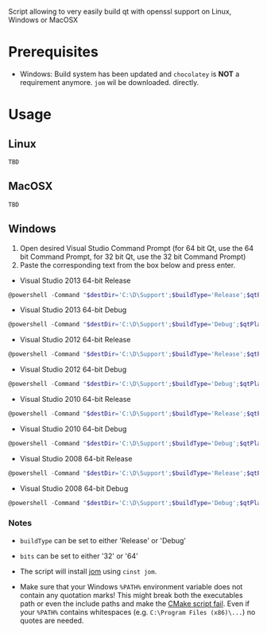 Script allowing to very easily build qt with openssl support on Linux, Windows or MacOSX

Prerequisites
=============

* Windows: Build system has been updated and `chocolatey` is **NOT** a requirement anymore. `jom` wil be downloaded.
directly.

Usage
=====

Linux
-----

```
TBD
```

MacOSX
------

```
TBD
```

Windows
-------

1. Open desired Visual Studio Command Prompt (for 64 bit Qt, use the 64 bit Command Prompt, for 32 bit Qt, use the 32 bit Command Prompt)
2. Paste the corresponding text from the box below and press enter.

* Visual Studio 2013 64-bit Release

```PowerShell
@powershell -Command "$destDir='C:\D\Support';$buildType='Release';$qtPlatform='win32-msvc2013';$bits='64';iex ((new-object net.webclient).DownloadString('https://raw.githubusercontent.com/jcfr/qt-easy-build/4.8.7/windows_build_qt.ps1'))"
```

* Visual Studio 2013 64-bit Debug

```PowerShell
@powershell -Command "$destDir='C:\D\Support';$buildType='Debug';$qtPlatform='win32-msvc2013';$bits='64';iex ((new-object net.webclient).DownloadString('https://raw.githubusercontent.com/jcfr/qt-easy-build/4.8.7/windows_build_qt.ps1'))"
```

* Visual Studio 2012 64-bit Release

```PowerShell
@powershell -Command "$destDir='C:\D\Support';$buildType='Release';$qtPlatform='win32-msvc2012';$bits='64';iex ((new-object net.webclient).DownloadString('https://raw.githubusercontent.com/jcfr/qt-easy-build/4.8.7/windows_build_qt.ps1'))"
```

* Visual Studio 2012 64-bit Debug

```PowerShell
@powershell -Command "$destDir='C:\D\Support';$buildType='Debug';$qtPlatform='win32-msvc2012';$bits='64';iex ((new-object net.webclient).DownloadString('https://raw.githubusercontent.com/jcfr/qt-easy-build/4.8.7/windows_build_qt.ps1'))"
```

* Visual Studio 2010 64-bit Release

```PowerShell
@powershell -Command "$destDir='C:\D\Support';$buildType='Release';$qtPlatform='win32-msvc2010';$bits='64';iex ((new-object net.webclient).DownloadString('https://raw.githubusercontent.com/jcfr/qt-easy-build/4.8.7/windows_build_qt.ps1'))"
```

* Visual Studio 2010 64-bit Debug

```PowerShell
@powershell -Command "$destDir='C:\D\Support';$buildType='Debug';$qtPlatform='win32-msvc2010';$bits='64';iex ((new-object net.webclient).DownloadString('https://raw.githubusercontent.com/jcfr/qt-easy-build/4.8.7/windows_build_qt.ps1'))"
```

* Visual Studio 2008 64-bit Release

```PowerShell
@powershell -Command "$destDir='C:\D\Support';$buildType='Release';$qtPlatform='win32-msvc2008';$bits='64';iex ((new-object net.webclient).DownloadString('https://raw.githubusercontent.com/jcfr/qt-easy-build/4.8.7/windows_build_qt.ps1'))"
```

* Visual Studio 2008 64-bit Debug

```PowerShell
@powershell -Command "$destDir='C:\D\Support';$buildType='Debug';$qtPlatform='win32-msvc2008';$bits='64';iex ((new-object net.webclient).DownloadString('https://raw.githubusercontent.com/jcfr/qt-easy-build/4.8.7/windows_build_qt.ps1'))"
```

### Notes ###

* `buildType` can be set to either 'Release' or 'Debug'

* `bits` can be set to either '32' or '64'

* The script will install [jom](http://qt-project.org/wiki/jom) using `cinst jom`.

* Make sure that your Windows `%PATH%` environment variable does not contain any quotation marks! This
  might break both the executables path or even the include paths and make the [CMake script fail](https://github.com/jcfr/qt-easy-build/issues/19#issuecomment-213411046).
  Even if your `%PATH%` contains whitespaces (e.g. `C:\Program Files (x86)\...`) no quotes are needed.
